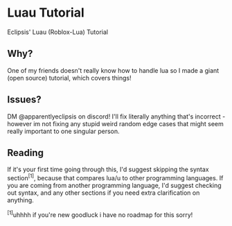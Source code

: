 # Luau Tutorial
Eclipsis' Luau (Roblox-Lua) Tutorial

## Why?
One of my friends doesn't really know how to handle lua so I made a giant (open source) tutorial, which covers things!

## Issues?
DM @apparentlyeclipsis on discord! I'll fix literally anything that's incorrect - however im not fixing any stupid weird random edge cases that might seem really important to one singular person.

## Reading
If it's your first time going through this, I'd suggest skipping the syntax section<sup>[1]</sup>, because that compares lua/u to other programming languages. If you are coming from another programming language, I'd suggest checking out syntax, and any other sections if you need extra clarification on anything.


<sup>[1]</sup>uhhhh if you're new goodluck i have no roadmap for this sorry!
